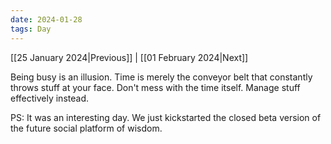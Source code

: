 ```yaml
---
date: 2024-01-28
tags: Day
---
```


[[25 January 2024|Previous]] | [[01 February 2024|Next]]

Being busy is an illusion. Time is merely the conveyor belt that constantly throws stuff at your face. Don't mess with the time itself. Manage stuff effectively instead.

PS: It was an interesting day. We just kickstarted the closed beta version of the future social platform of wisdom.